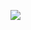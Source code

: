 ![](https://github-readme-stats.vercel.app/api/top-langs/?username=rail5&langs_count=10&hide=css,scss&layout=compact&title_color=C14A37&text_color=FFB26B&icon_color=0891b2&bg_color=272822&hide_border=false&locale=en)

